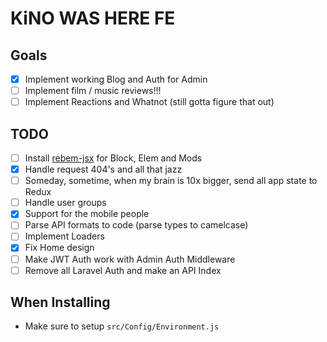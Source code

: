 # KiNO WAS HERE FE

## Goals

- [x] Implement working Blog and Auth for Admin
- [ ] Implement film / music reviews!!!
- [ ] Implement Reactions and Whatnot (still gotta figure that out)

## TODO
- [ ] Install [rebem-jsx](https://github.com/rebem/rebem-jsx) for Block, Elem and Mods
- [x] Handle request 404's and all that jazz
- [ ] Someday, sometime, when my brain is 10x bigger, send all app state to Redux
- [ ] Handle user groups
- [x] Support for the mobile people
- [ ] Parse API formats to code (parse types to camelcase)
- [ ] Implement Loaders
- [x] Fix Home design
- [ ] Make JWT Auth work with Admin Auth Middleware
- [ ] Remove all Laravel Auth and make an API Index

## When Installing

- Make sure to setup `src/Config/Environment.js`

